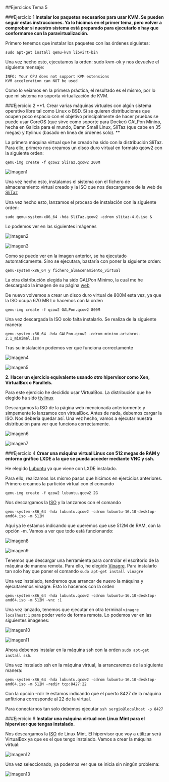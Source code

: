 ##Ejercicios Tema 5

###Ejercicio 1
**Instalar los paquetes necesarios para usar KVM. Se pueden seguir estas instrucciones. Ya lo hicimos en el primer tema, pero volver a comprobar si nuestro sistema está preparado para ejecutarlo o hay que conformarse con la paravirtualización.**

Primero tenemos que instalar los paquetes con las órdenes siguietes:
```
sudo apt-get install qemu-kvm libvirt-bin
```
Una vez hecho esto, ejecutamos la orden: sudo kvm-ok y nos devuelve el siguiente mensaje:
```
INFO: Your CPU does not support KVM extensions
KVM acceleration can NOT be used
```
Como lo veíamos en la primera práctica, el resultado es el mismo, por lo que mi sistema no soporta virtualización de KVM.

###Ejercicio 2
**1. Crear varias máquinas virtuales con algún sistema operativo libre tal como Linux o BSD. Si se quieren distribuciones que ocupen poco espacio con el objetivo principalmente de hacer pruebas se puede usar CoreOS (que sirve como soporte para Docker) GALPon Minino, hecha en Galicia para el mundo, Damn Small Linux, SliTaz (que cabe en 35 megas) y ttylinux (basado en línea de órdenes solo). **

La primera máquina virtual que he creado ha sido con la distribución SliTaz. Para ello, primero nos creamos un disco duro virtual en formato qcow2 con la siguiente orden:

```
qemu-img create -f qcow2 SliTaz.qcow2 200M
```

![Imagen1](http://i67.tinypic.com/29m3rqt.png)

Una vez hecho esto, instalamos el sistema con el fichero de almacenamiento virtual creado y la ISO que nos descargamos de la web de [SliTaz](http://mirror.switch.ch/ftp/mirror/slitaz/iso/stable/)

Una vez hecho esto, lanzamos el proceso de instalación con la siguiente orden:

```
sudo qemu-system-x86_64 -hda SliTaz.qcow2 -cdrom slitaz-4.0.iso &
```

Lo podemos ver en las siguientes imágenes

![Imagen2](http://i65.tinypic.com/296kspy.png)

![Imagen3](http://i66.tinypic.com/98hmqs.png)

Como se puede ver en la imagen anterior, se ha ejecutado automaticamente. Sino se ejecutara, bastaría con poner la siguiente orden:

```
qemu-system-x86_64 y fichero_almacenamiento_virtual
```

La otra distribución elegida ha sido GALPon Minimo, la cual me he descargado la imagen de su página [web](http://minino.galpon.org/es/descargas)

De nuevo volvemos a crear un disco duro virtual de 800M esta vez, ya que la ISO ocupa 670 MB
Lo hacemos con la orden

```
qemu-img create -f qcow2 GALPon.qcow2 800M
```

Una vez descargada la ISO solo falta instalarlo. Se realiza de la siguiente manera:
```
qemu-system-x86_64 -hda GALPon.qcow2 -cdrom minino-artabros-2.1_minimal.iso
```
Tras su instalación podemos ver que funciona correctamente

![Imagen4](http://i66.tinypic.com/33e7f5y.png)

![Imagen5](http://i66.tinypic.com/2dqsn4m.png)


**2. Hacer un ejercicio equivalente usando otro hipervisor como Xen, VirtualBox o Parallels.**

Para este ejercicio he decidido usar VirtualBox. La distribución que he elegido ha sido [ttylinux](http://osarchive.sda1.eu/ttylinux)

Descargamos la ISO de la página web mencionada anteriormente y simpemente lo lanzamos con virtualBox. 
Antes de nada, debemos cargar la ISO. Nos debería quedar así. Una vez hecho, vamos a ejecutar nuestra distribución para ver que funciona correctamente.

![Imagen6](http://i67.tinypic.com/2vhzlvm.png)

![Imagen7](http://i64.tinypic.com/fcepv.png)

###Ejercicio 4
**Crear una máquina virtual Linux con 512 megas de RAM y entorno gráfico LXDE a la que se pueda acceder mediante VNC y ssh.**

He elegido [Lubuntu](http://lubuntu.net/) ya que viene con LXDE instalado.

Para ello, realizamos los mismo pasos que hicimos en ejercicios anteriores. 
Primero creamos la partición virtual con el comando
```
qemu-img create -f qcow2 lubuntu.qcow2 2G
```

Nos descargamos la [ISO](https://help.ubuntu.com/community/Lubuntu/GetLubuntu) y la lanzamos con el comando

```
qemu-system-x86_64 -hda lubuntu.qcow2 -cdrom lubuntu-16.10-desktop-amd64.iso -m 512M
```

Aquí ya le estamos indicando que queremos que use 512M de RAM, con la opción -m. Vamos a ver que todo está funcionando:

![Imagen8](http://i67.tinypic.com/24v5wr9.png)

![Imagen9](http://i66.tinypic.com/23r0f2d.png)

Tenemos que descargar una herramienta para controlar el escritorio de la máquina de manera remota. Para ello, he elegido [Vinagre](https://help.gnome.org/users/vinagre/stable/introduction.html.es). Para instalarlo tan solo hay que poner el comando ```sudo apt-get install vinagre```

Una vez instalado, tendremos que arrancar de nuevo la máquina y ejecutaremos vinagre. Esto lo hacemos con la orden
```
qemu-system-x86_64 -hda lubuntu.qcow2 -cdrom lubuntu-16.10-desktop-amd64.iso -m 512M -vnc :1
```

Una vez lanzado, tenemos que ejecutar en otra terminal ```vinagre localhost:1``` para poder verlo de forma remota. Lo podemos ver en las siguientes imagenes:

![Imagen10](http://i64.tinypic.com/33vdn6h.png)

![Imagen11](http://i68.tinypic.com/25jkold.png)

Ahora debemos instalar en la máquina ssh con la orden ```sudo apt-get install ssh```.

Una vez instalado ssh en la máquina virtual, la arrancaremos de la siguiente manera:
```
qemu-system-x86_64 -hda lubuntu.qcow2 -cdrom lubuntu-16.10-desktop-amd64.iso -m 512M -redir tcp:8427:22
```

Con la opción -rdir le estamos indicando que el puerto 8427 de la máquina anfitriona corresponde al 22 de la virtual.

Para conectarnos tan solo debemos ejecutar ```ssh sergio@localhost -p 8427```

###Ejercicio 6
**Instalar una máquina virtual con Linux Mint para el hipervisor que tengas instalado.**

Nos descargamos la [ISO](https://www.linuxmint.com/download.php) de Linux Mint. El hipervisor que voy a utilizar será VirtualBox ya que es el que tengo instalado. Vamos a crear la máquina virtual:

![Imagen12](http://i63.tinypic.com/29bmr7b.png)

Una vez seleccionado, ya podemos ver que se inicia sin ningún problema:

![Imagen13](http://i67.tinypic.com/4lpwdw.png)